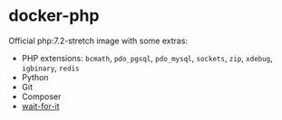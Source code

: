 # docker-php

Official php:7.2-stretch image with some extras:
- PHP extensions: `bcmath`, `pdo_pgsql`, `pdo_mysql`, `sockets`, `zip`, `xdebug`, `igbinary`, `redis`
- Python
- Git
- Composer
- [wait-for-it](https://github.com/vishnubob/wait-for-it)
